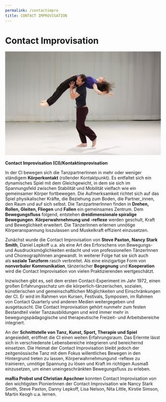 ```yaml
---
permalink: /contactimpro
title: CONTACT IMPROVISATION
---
```

# Contact Improvisation

![](/assets/uploads/home_1940-2.jpg)

**Contact Improvisation (CI)/Kontaktimprovisation**

In der CI bewegen sich die TanzpartnerInnen in mehr oder weniger ständigem **Körperkontakt** (rollender Kontaktpunkt). Es entfaltet sich ein dynamisches Spiel mit dem Gleichgewicht, in dem sie sich im Spannungsfeld zwischen Stabilität und Mobilität vielfach wie ein gemeinsamer Körper fortbewegen. Die Aufmerksamkeit richtet sich auf das Spiel physikalischer Kräfte, die Beziehung zum Boden, die Partner_innen, den Raum und auf sich selbst. Die TanzpartnerInnen finden in **Drehen, Rollen, Gleiten, Fliegen** und **Fallen** ein gemeinsames Zentrum. Dem **Bewegungsfluss** folgend, entstehen **dreidimensionale spiralige Bewegungen**. **Körperwahrnehmung und -reflexe** werden geschult, Kraft und Beweglichkeit erweitert. Die TänzerInnen erlernen unnötige Körperanspannung loszulassen und Muskelkraft effizient einzusetzen. 

Zunächst wurde die Contact Improvisation von **Steve Paxton, Nancy Stark Smith**, Daniel Lepkoff u.a. als eine Art des Erforschens von Bewegungs- und Ausdrucksmöglichkeiten erdacht und von professionellen TänzerInnen und ChoreographInnen angewandt. In weiterer Folge hat sie sich auch als **soziale Tanzform** rasch verbreitet. Als eine einzigartige Form von **nonverbaler  Kommunikation**, tänzerischer **Begegnung** und **Kooperation** wird die Contact Improvisation von vielen Praktizierenden wertgeschätzt. 

Inzwischen gibt es, seit dem ersten Contact-Experiment im Jahr 1972, einen großen Erfahrungsschatz um die körperlich-tänzerischen, sozialen, künstlerischen und gemeinschaftlichen Möglichkeiten und Einschränkungen der CI. Er wird im Rahmen von Kursen, Festivals, Symposien, im Rahmen von Contact Quarterly und anderen Medien weitergegeben und ausgetauscht. Die Contact Improvisation gehört nunmehr zum festen Bestandteil vieler Tanzausbildungen und wird immer mehr in bewegungspädagogische und therapeutische Freizeit- und Arbeitsbereiche integriert.

An der **Schnittstelle von Tanz, Kunst, Sport, Therapie und Spiel** angesiedelt, eröffnet die CI einen weiten Erfahrungsraum. Das Erlernte lässt sich in verschiedenste Lebensbereiche integrieren und bereichernd einsetzen. Die Heimat der Contact Improvisation bleibt jedoch der zeitgenössische Tanz mit dem Fokus willentliches Bewegen in den Hintergrund treten zu lassen, Körperwahrnehmungund -reflexe zu trainieren, unnötige Spannung zu lösen und Kraft im richtigen Ausmaß einzusetzen, um einen uneingeschränkten Bewegungsfluss zu erleben.

**maRia Probst und Christian Apschner** konnten Contact Improvisation von den wichtigsten PionierInnen der Contact Improvisation wie Nancy Stark Smith, Steve Paxton, Danny Lepkoff, Lisa Nelson, Nita Little, Kirstie Simson, Martin Keogh u.a. lernen.